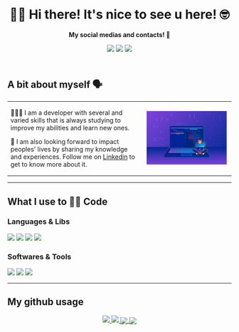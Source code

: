 <header>
    <h1 align="center">👋🏻 Hi there! It's nice to see u here! 🤓</h1>
    <div align="center">
        <p><b>My social medias and contacts! 📲</b></p>
       <a href="mailto:tayh.snovaes@gmail.com"><img src="https://img.shields.io/badge/Gmail-D14836?style=for-the-badge&logo=gmail&logoColor=white" /></a>
       <a href="https://www.linkedin.com/in/tayanne-silva-novais/"><img src="https://img.shields.io/badge/LinkedIn-0077B5?style=for-the-badge&logo=linkedin&logoColor=white" /></a>
       <a href="https://www.instagram.com/perfeitayh/"><img src="https://img.shields.io/badge/Instagram-E4405F?style=for-the-badge&logo=instagram&logoColor=white" /></a>
     </div>
</header>
<main>
    <table>
        <tr>
            <h2>A bit about myself 🗣</h2>
        </tr>
        <tr>
            <td width="60%">
                <p>
                     🧑🏻‍💻 I am a developer with several and varied skills that is always studying to improve my abilities and learn new ones.
                </p>
                <p>
                     🌱 I am also looking forward to impact peoples' lives by sharing my knowledge and experiences. Follow me on <a href="https://www.linkedin.com/in/tayanne-silva-novais/">Linkedin</a> to get to know more about it.
                </p>
            </td>
            <td align="center">
                <img src="mood.jpg" alt="ilustracao" width="180em" >
            </td>
        </tr>
     </table>
     <hr />
     <h2>What I use to ✍🏻 Code </h2>
     <div>
         <h3>Languages & Libs</h3>
         <img src="https://img.shields.io/badge/Javascript-ffca28?style=for-the-badge&logo=javascript&logoColor=black" />
         <img src="https://img.shields.io/badge/React-20232A?style=for-the-badge&logo=react&logoColor=61DAFB" />
         <img src="https://img.shields.io/badge/CSS3-007ACC?style=for-the-badge&logo=css3&logoColor=white" />
         <img src="https://img.shields.io/badge/HTML5-20232A?style=for-the-badge&logo=html5&logoColor=dc143c" />
     </div>
     <div>
         <h3>Softwares & Tools</h3>
         <img src="https://img.shields.io/badge/Visual_Studio_Code-0078D4?style=for-the-badge&logo=visual%20studio%20code&logoColor=white" />
         <img src="https://img.shields.io/badge/GIT-E44C30?style=for-the-badge&logo=git&logoColor=white" />
         <img src="https://img.shields.io/badge/npm-CB3837?style=for-the-badge&logo=npm&logoColor=white" />
     </div>
</main>
<hr />
<footer>
    <h2>My github usage</h2>
    <div align="center">
        <a href="https://github.com/lcarrati">
            <img height="180em" src="https://github-readme-stats.vercel.app/api?username=lcarrati&theme=monokai&count_private=true&show_icons=true)">
            <img height="180em" src="https://github-readme-stats.vercel.app/api/top-langs/?username=lcarrati&layout=compact&theme=monokai">
        </a>
        <a href="https://github.com/anuraghazra/github-readme-stats">
            <img align="center" src="https://github-readme-stats.vercel.app/api/pin/?username=anuraghazra&repo=github-readme-stats&theme=monokai" />
        </a>
        <a href="https://github.com/anuraghazra/convoychat">
            <img align="center" src="https://github-readme-stats.vercel.app/api/pin/?username=anuraghazra&repo=convoychat&theme=monokai" />
        </a>
    </div>
</footer>
